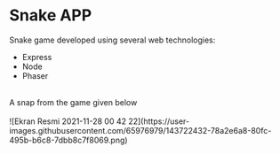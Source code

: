 # Snake APP
Snake game developed using several web technologies:
- Express
- Node
- Phaser
<br>
A snap from the game given below
<br>
<br>
![Ekran Resmi 2021-11-28 00 42 22](https://user-images.githubusercontent.com/65976979/143722432-78a2e6a8-80fc-495b-b6c8-7dbb8c7f8069.png)
